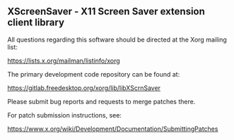 XScreenSaver - X11 Screen Saver extension client library
--------------------------------------------------------

All questions regarding this software should be directed at the
Xorg mailing list:

  https://lists.x.org/mailman/listinfo/xorg

The primary development code repository can be found at:

  https://gitlab.freedesktop.org/xorg/lib/libXScrnSaver

Please submit bug reports and requests to merge patches there.

For patch submission instructions, see:

  https://www.x.org/wiki/Development/Documentation/SubmittingPatches

